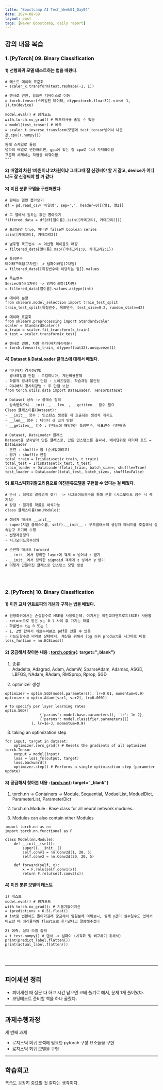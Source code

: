 ```yaml
---
title: "Boostcamp AI Tech_Week01_Day04"
date: 2024-08-08
layout: post
tags: [Naver Boostcamp, daily report]
---
```


## 강의 내용 복습

### 1. [PyTorch] 09. Binary Classification

#### 1) 선형회귀 모델 테스트하는 법을 배웠다.  

```
# 테스트 데이터 표준화
= scaler_x.transform(test.reshape(-1, 1))

# 텐서로 변환, 필요한 디바이스로 이동
= torch.tensor(스케일된 데이터, dtype=torch.float32).view(-1, 1).to(device)
``` 
```
model.eval() # 평가모드
with.torch.no_grad() # 메모리사용 줄일 수 있음
= model(test_tensor) # 예측
= scaler_t.inverse_transform(모델에 test_tensor넣어서 나온 값.cpu().numpy())
"""
원래 스케일로 돌림
넘파이 배열로 변환하려면, gpu에 있는 걸 cpu로 다시 가져와야함
표준화 해제하는 작업을 해줘야함
"""
```
#### 2) 배열의 차원 1차원이냐 2차원이냐 그때그때 잘 신경써야 할 거 같고, device가 어디냐도 잘 신경써야 할 거 같다

#### 3) 이진 분류 모델을 구현해봤다.  

```
# 원하는 열만 뽑아오기
df = pd.read_csv('파일명', sep=',', header=0)[[열1, 열2]]

# 그 열에서 원하는 값만 뽑아오기
filtered_data = df[df[열이름].isin([카테고리1, 카테고리2])]

# 포함되면 true, 아니면 false인 boolean series
isin([카테고리1, 카테고리2])

# 범주형 목표변수 -> 이산형 레이블로 매핑
= filtered_data[열이름].map({카테고리1:0, 카테고리2:1})

# 특징변수 
데이터프레임(2차원) -> 넘파이배열(2차원)
= filtered_data[[특징변수에 해당하는 열]].values

# 목표변수
Series형식(1차원) -> 넘파이배열(1차원)
= filtered_data[열이름].values.astype(int)

# 데이터 분할
from sklearn.model_selection import train_test_split
train_test_split(특징변수, 목표변수, test_size=0.2, random_state=42)

# 데이터 표준화
from sklearn.preprocessing import StandardScaler
scaler = StandardScaler()
x_train = scaler.fit_transform(x_train)
x_test = scaler.transform(x_test) 

# 텐서로 변환, 차원 추가(배치처리때문)
= torch.tensor(x_train, dtype=float32).unsqueeze(1)
```

#### 4) Dataset & DataLoader 클래스에 대해서 배웠다.  

```
# 미니배치 경사하강법 
- 경사하강법 단점 : 로컬미니마, 계산비용문제
- 확률적 경사하강법 단점 : 노이즈많음, 학습과정 불안정
- 미니배치 경사하강법 : 두 단점 보완
from torch.utils.data import DataLoader, TensorDataset

# Dataset 상속 -> 클래스 정의
- 상속받았으니 __init__, __len__, __getitem__ 함수 필요    
Class 클래스이름(Dataset):
- __init__ 함수 : 인스턴스 생성될 때 호출되는 생성자 메서드  
- __len__ 함수 : 데이터 셋 크기 반환  
- __getitem__ 함수 : 인덱스에 해당하는 특징변수, 목표변수 리턴해줌

# Dataset, DataLoader 클래스 
Dataset을 상속받아 만든 클래스로, 만든 인스턴스를 감싸서, 배치단위로 데이터 로드 = DataLoader  
- 훈련 : shuffle 함 (순서없애려고)  
- 평가 : shuffle 안함
total_train = IrisDataset(x_train, t_train)
total_test = IrisDataset(x_test, t_test)
train_loader = DataLoader(total_train, batch_size=, shuffle=True)
test_loader = DataLoader(total_test, batch_size=, shuffle=False)
```

#### 5) 로지스틱회귀알고리즘으로 이진분류모델을 구현할 수 있다는 걸 배웠다.  

```
# 순서 : 최적의 결정경계 찾기  -> 시그모이드함수를 통해 분류 (시그모이드 함수 식 꼭 기억)  
# 장점 : 결과를 확률로 해석가능
class 클래스이름(nn.Module):

# 생성자 메서드 __init__   
- super(지금 클래스이름, self).__init__ : 부모클래스의 생성자 메서드를 호출해서 상속받고 초기화 수행  
- 선형계층정의  
- 시그모이드함수정의  

# 순전파 메서드 forward  
- __init__에서 정의한 layer에 객체 x 넣어서 z 받기  
- __init__에서 정의한 sigmoid 객체에 z 넣어서 y 받기
# 이렇게 만들어진 클래스로 인스턴스 모델 생성
```
<br><br>


### 2. [PyTorch] 10. Binary Classification

#### 1) 이진 교차 엔트로피의 개념과 구하는 법을 배웠다.  

```
# 선형회귀에서는 손실함수로 MSE를 사용했는데, 여기서는 이진교차엔트로피(BCE) 사용함  
- return으로 받은 y는 0-1 사이 값 가지는 확률  
- 확률변수 t는 0 또는 1  
- 1, 2번 합쳐서 베르누이분포 pdf를 만들 수 있음  
- 가능도함수로 바라본 상태에서, 계산을 위해서 log 씌워 product를 시그마로 바꿈
loss_funtion = nn.BCELoss()
```

#### 2) 궁금해서 찾아본 내용 : [torch.optim](https://pytorch.org/docs/stable/optim.html){: target="_blank"}

1) 종류   
Adadelta, Adagrad, Adam, AdamW, SparseAdam, Adamax, ASGD, LBFGS, NAdam, RAdam, RMSprop, Rprop, SGD

2) optimizer 생성
```
optimizer = optim.SGD(model.parameters(), lr=0.01, momentum=0.9)
optimizer = optim.Adam([var1, var2], lr=0.0001)

# to specify per layer learning rates
optim.SGD([
                {'params': model.base.parameters(), 'lr': 1e-2},
                {'params': model.classifier.parameters()}
            ], lr=1e-3, momentum=0.9)
```


3) taking an optimization step  

```
for input, target in dataset:
    optimizer.zero_grad() # Resets the gradients of all optimized torch.Tensor
    output = model(input)
    loss = loss_fn(output, target)
    loss.backward()
    optimizer.step() # Performs a single optimization step (parameter update)
```

#### 3) 궁금해서 찾아본 내용 : [torch.nn](https://pytorch.org/docs/stable/nn.html){: target="_blank"}

1) torch.nn -> Containers -> Module, Sequential, ModuelList, ModuelDict, ParameterList, ParameterDict  

2) torch.nn.Module : Base class for all neural network modules.  

3) Modules can also contain other Modules  

```
import torch.nn as nn
import torch.nn.functional as F

class Model(nn.Module):
    def __init__(self):
        super().__init__()
        self.conv1 = nn.Conv2d(1, 20, 5)
        self.conv2 = nn.Conv2d(20, 20, 5)

    def forward(self, x):
        x = F.relu(self.conv1(x))
        return F.relu(self.conv2(x))
```

#### 4) 이진 분류 모델의 테스트
```
1) 테스트  
model.eval() # 평가모드
with torch.no_grad(): # 기울기없이계산
= (predictions > 0.5).float() 
# int로 변환해도 돌아가길래 궁금해서 팀원분께 여쭤보니, 실제 y값이 실수일수도 있어서 비교할 때 에러뜰까봐 float으로 한거같다고 말씀해주셨다

2) 예측, 실제 라벨 출력
= t_test.numpy() # 텐서 -> 넘파이 (시각화 및 비교하기 위해서)
print(predict_label.flatten())
print(actual_label.flatten())
```
<br><br>

***

## 피어세션 정리  
- 피어세션 때 질문 다 하고 시간 남으면 코테 풀기로 해서, 문제 1개 풀어봤다.  
- 코딩테스트 준비할 책을 하나 골랐다.  

***

## 과제수행과정  
세 번째 과제
- 로지스틱 회귀 분석에 필요한 pytorch 구성 요소들을 구현
- 로지스틱 회귀 모델을 구현

***

## 학습회고  
복습도 굉장히 중요할 것 같다는 생각이다.
<br><br>